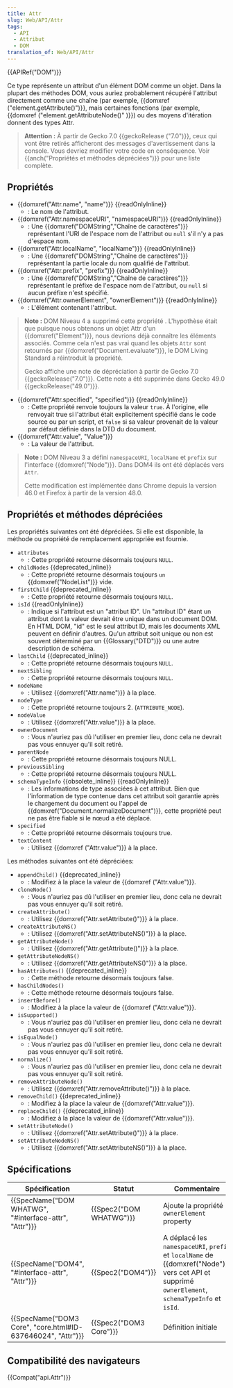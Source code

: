 ```yaml
---
title: Attr
slug: Web/API/Attr
tags:
  - API
  - Attribut
  - DOM
translation_of: Web/API/Attr
---
```

{{APIRef("DOM")}}

Ce type représente un attribut d'un élément DOM comme un objet. Dans la plupart des méthodes DOM, vous auriez probablement récupéré l'attribut directement comme une chaîne (par exemple, {{domxref ("element.getAttribute()")}}, mais certaines fonctions (par exemple, {{domxref ("element.getAttributeNode()" )}}) ou des moyens d'itération donnent des types Attr.

> **Attention :** À partir de Gecko 7.0 {{geckoRelease ("7.0")}}, ceux qui vont être retirés afficheront des messages d'avertissement dans la console. Vous devriez modifier votre code en conséquence. Voir {{anch("Propriétés et méthodes dépréciées")}} pour une liste complète.

## Propriétés

- {{domxref("Attr.name", "name")}} {{readOnlyInline}}
  - : Le nom de l'attribut.
- {{domxref("Attr.namespaceURI", "namespaceURI")}} {{readOnlyInline}}
  - : Une {{domxref("DOMString","Chaîne de caractères")}} représentant l'URI de l'espace nom de l'attribut ou `null` s'il n'y a pas d'espace nom.
- {{domxref("Attr.localName", "localName")}} {{readOnlyInline}}
  - : Une {{domxref("DOMString","Chaîne de caractères")}} représentant la partie locale du nom qualifié de l'attribut.
- {{domxref("Attr.prefix", "prefix")}} {{readOnlyInline}}
  - : Une {{domxref("DOMString","Chaîne de caractères")}} représentant le préfixe de l'espace nom de l'attribut, ou `null` si aucun préfixe n'est spécifié.
- {{domxref("Attr.ownerElement", "ownerElement")}} {{readOnlyInline}}
  - : L'élément contenant l'attribut.

> **Note :** DOM Niveau 4 a supprimé cette propriété . L'hypothèse était que puisque nous obtenons un objet Attr d'un {{domxref("Element")}}, nous devrions déjà connaître les éléments associés.
> Comme cela n'est pas vrai quand les objets `Attr`  sont retournés par {{domxref("Document.evaluate")}}, le DOM Living Standard a réintroduit la propriété.
>
> Gecko affiche une note de dépréciation à partir de Gecko 7.0 {{geckoRelease("7.0")}}. Cette note a été supprimée dans Gecko 49.0 {{geckoRelease("49.0")}}.

- {{domxref("Attr.specified", "specified")}} {{readOnlyInline}}
  - : Cette propriété renvoie toujours la valeur `true`. À l'origine, elle renvoyait true si l'attribut était explicitement spécifié dans le code source ou par un script, et `false` si sa valeur provenait de la valeur par défaut définie dans la DTD du document.
- {{domxref("Attr.value", "Value")}}
  - : La valeur de l'attribut.

> **Note :** DOM Niveau 3 a défini `namespaceURI`, `localName` et `prefix` sur l'interface {{domxref("Node")}}. Dans DOM4 ils ont été déplacés vers `Attr`.
>
> Cette modification est implémentée dans Chrome depuis la version 46.0 et Firefox à partir de la version 48.0.

## Propriétés et méthodes dépréciées

Les propriétés suivantes ont été dépréciées. Si elle est disponible, la méthode ou propriété de remplacement appropriée est fournie.

- `attributes`
  - : Cette propriété retourne désormais toujours `NULL`.
- `childNodes` {{deprecated_inline}}
  - : Cette propriété retourne désormais toujours `un` {{domxref("NodeList")}} vide.
- `firstChild` {{deprecated_inline}}
  - : Cette propriété retourne désormais toujours `NULL`.
- `isId` {{readOnlyInline}}
  - : Indique si l'attribut est un "attribut ID". Un "attribut ID" étant un attribut dont la valeur devrait être unique dans un document DOM. En HTML DOM, "id" est le seul attribut ID, mais les documents XML peuvent en définir d'autres. Qu'un attribut soit unique ou non est souvent déterminé par un {{Glossary("DTD")}} ou une autre description de schéma.
- `lastChild` {{deprecated_inline}}
  - : Cette propriété retourne désormais toujours `NULL`.
- `nextSibling`
  - : Cette propriété retourne désormais toujours `NULL`.
- `nodeName`
  - : Utilisez {{domxref("Attr.name")}} à la place.
- `nodeType`
  - : Cette propriété retourne toujours 2. (`ATTRIBUTE_NODE`).
- `nodeValue`
  - : Utilisez {{domxref("Attr.value")}} à la place.
- `ownerDocument`
  - : Vous n'auriez pas dû l'utiliser en premier lieu, donc cela ne devrait pas vous ennuyer qu'il soit retiré.
- `parentNode`
  - : Cette propriété retourne désormais toujours NULL.
- `previousSibling`
  - : Cette propriété retourne désormais toujours NULL.
- `schemaTypeInfo` {{obsolete_inline}} {{readOnlyInline}}
  - : Les informations de type associées à cet attribut. Bien que l'information de type contenue dans cet attribut soit garantie après le chargement du document ou l'appel de {{domxref("Document.normalizeDocument")}}, cette propriété peut ne pas être fiable si le nœud a été déplacé.
- `specified`
  - : Cette propriété retourne désormais toujours true.
- `textContent`
  - : Utilisez {{domxref ("Attr.value")}} à la place.

Les méthodes suivantes ont été dépréciées:

- `appendChild()` {{deprecated_inline}}
  - : Modifiez à la place la valeur de {{domxref ("Attr.value")}}.
- `cloneNode()`
  - : Vous n'auriez pas dû l'utiliser en premier lieu, donc cela ne devrait pas vous ennuyer qu'il soit retiré.
- `createAttribute()`
  - : Utilisez {{domxref("Attr.setAttribute()")}} à la place.
- `createAttributeNS()`
  - : Utilisez {{domxref("Attr.setAttributeNS()")}} à la place.
- `getAttributeNode()`
  - : Utilisez {{domxref("Attr.getAttribute()")}} à la place.
- `getAttributeNodeNS()`
  - : Utilisez {{domxref("Attr.getAttributeNS()")}} à la place.
- `hasAttributes()` {{deprecated_inline}}
  - : Cette méthode retourne désormais toujours false.
- `hasChildNodes()`
  - : Cette méthode retourne désormais toujours false.
- `insertBefore()`
  - : Modifiez à la place la valeur de {{domxref ("Attr.value")}}.
- `isSupported()`
  - : Vous n'auriez pas dû l'utiliser en premier lieu, donc cela ne devrait pas vous ennuyer qu'il soit retiré.
- `isEqualNode()`
  - : Vous n'auriez pas dû l'utiliser en premier lieu, donc cela ne devrait pas vous ennuyer qu'il soit retiré.
- `normalize()`
  - : Vous n'auriez pas dû l'utiliser en premier lieu, donc cela ne devrait pas vous ennuyer qu'il soit retiré.
- `removeAttributeNode()`
  - : Utilisez {{domxref("Attr.removeAttribute()")}} à la place.
- `removeChild()` {{deprecated_inline}}
  - : Modifiez à la place la valeur de {{domxref("Attr.value")}}.
- `replaceChild()` {{deprecated_inline}}
  - : Modifiez à la place la valeur de {{domxref("Attr.value")}}.
- `setAttributeNode()`
  - : Utilisez {{domxref("Attr.setAttribute()")}} à la place.
- `setAttributeNodeNS()`
  - : Utilisez {{domxref("Attr.setAttributeNS()")}} à la place.

## Spécifications

| Spécification                                                                    | Statut                           | Commentaire                                                                                                                                            |
| -------------------------------------------------------------------------------- | -------------------------------- | ------------------------------------------------------------------------------------------------------------------------------------------------------ |
| {{SpecName("DOM WHATWG", "#interface-attr", "Attr")}}         | {{Spec2("DOM WHATWG")}} | Ajoute la propriété `ownerElement` property                                                                                                            |
| {{SpecName("DOM4", "#interface-attr", "Attr")}}                 | {{Spec2("DOM4")}}         | A déplacé les `namespaceURI`, `prefix` et `localName` de {{domxref("Node")}} vers cet API et supprimé `ownerElement`, `schemaTypeInfo` et `isId`. |
| {{SpecName("DOM3 Core", "core.html#ID-637646024", "Attr")}} | {{Spec2("DOM3 Core")}}     | Définition initiale                                                                                                                                    |

## Compatibilité des navigateurs

{{Compat("api.Attr")}}
